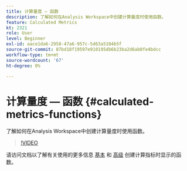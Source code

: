 ```yaml
---
title: 计算量度 — 函数
description: 了解如何在Analysis Workspace中创建计算量度时使用函数。
feature: Calculated Metrics
kt: 2321
role: User
level: Beginner
exl-id: aace1da6-2958-47a6-957c-5d63a5104b5f
source-git-commit: 87bd18f19597e910195db6b23ba2d6ab0fe4bdcc
workflow-type: tm+mt
source-wordcount: '67'
ht-degree: 0%

---
```


# 计算量度 — 函数 {#calculated-metrics-functions}

了解如何在Analysis Workspace中创建计算量度时使用函数。

>[!VIDEO](https://video.tv.adobe.com/v/25408/?quality=12&learn=on)

请访问文档以了解有关使用的更多信息 [基本](https://experienceleague.adobe.com/docs/analytics/components/calculated-metrics/calcmetrics-reference/cm-functions.html) 和 [高级](https://experienceleague.adobe.com/docs/analytics/components/calculated-metrics/calcmetrics-reference/cm-adv-functions.html) 创建计算指标时显示的函数。
